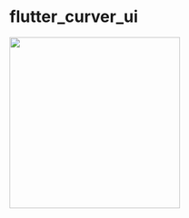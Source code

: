 # flutter_curver_ui
<img src = "https://user-images.githubusercontent.com/68140538/92796541-e6d8c580-f3ce-11ea-8448-e87cb8eacc61.jpeg" width = 300 />
